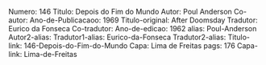 Numero: 146
Titulo: Depois do Fim do Mundo
Autor: Poul Anderson
Co-autor: 
Ano-de-Publicacaoo: 1969
Titulo-original: After Doomsday
Tradutor: Eurico da Fonseca
Co-tradutor: 
Ano-de-edicao: 1962
alias: Poul-Anderson
Autor2-alias: 
Tradutor1-alias: Eurico-da-Fonseca
Tradutor2-alias: 
Titulo-link: 146-Depois-do-Fim-do-Mundo
Capa: Lima de Freitas
pags: 176
Capa-link: Lima-de-Freitas